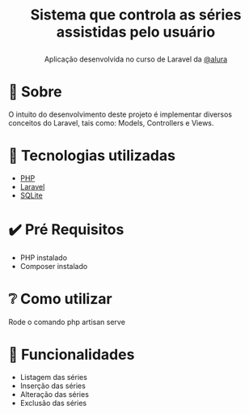 <h1><p align="center">Sistema que controla as séries assistidas pelo usuário</p></h1>
 <p align="center">Aplicação desenvolvida no curso de Laravel da <a href="https://www.alura.com.br//">@alura</a> </p>

# 🎯 Sobre
   O intuito do desenvolvimento deste projeto é implementar diversos conceitos do Laravel, tais como: Models, Controllers e Views.
    
# 🚀 Tecnologias utilizadas 
- [PHP](https://www.php.net/)
- [Laravel](https://laravel.com/)
- [SQLite](https://www.sqlite.org/index.html) 

# ✔️ Pré Requisitos 
- PHP instalado
- Composer instalado

# ❔ Como utilizar 
   Rode o comando php artisan serve
  
# 🎇 Funcionalidades 
- Listagem das séries
- Inserção das séries
- Alteração das séries
- Exclusão das séries
